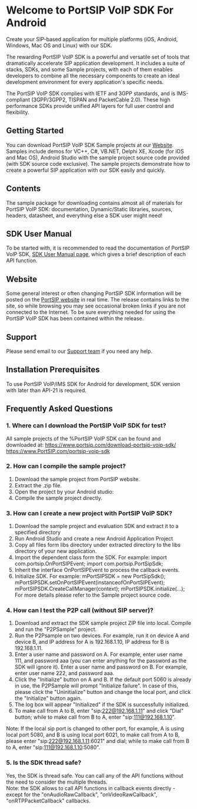 # Welcome to PortSIP VoIP SDK For Android

Create your SIP-based application for multiple platforms (iOS, Android, Windows, Mac OS and Linux) with our SDK.

The rewarding PortSIP VoIP SDK is a powerful and versatile set of tools that dramatically accelerate SIP application development. It includes a suite of stacks, SDKs, and some Sample projects, with each of them enables developers to combine all the necessary components to create an ideal development environment for every application's specific needs.

The PortSIP VoIP SDK complies with IETF and 3GPP standards, and is IMS-compliant (3GPP/3GPP2, TISPAN and PacketCable 2.0).
These high performance SDKs provide unified API layers for full user control and flexibility.


## Getting Started

You can download PortSIP VoIP SDK Sample projects at our [Website](https://www.portsip.com/download-portsip-voip-sdk/).
 Samples include demos for VC++, C#, VB.NET, Delphi XE, Xcode (for iOS and Mac OS), Android Studio with the sample project source code provided (with SDK source code exclusive). The sample projects demonstrate how to create a powerful SIP application with our SDK easily and quickly.

## Contents

 The sample package for downloading contains almost all of materials for PortSIP VoIP SDK: documentation,
 Dynamic/Static libraries, sources, headers, datasheet, and everything else a SDK user might need!


## SDK User Manual

 To be started with, it is recommended to read the documentation of PortSIP VoIP SDK, [SDK User Manual page](https://www.portsip.com/voip-sdk-user-manual/), which gives a brief description of each API function.


## Website

Some general interest or often changing PortSIP SDK information will be posted on the [PortSIP website](https://www.portsip.com) in real time. The release contains links to the site, so while browsing you may see occasional broken links  if you are not connected to the Internet. To be sure everything needed for using the PortSIP VoIP SDK has been contained within the release.

## Support

Please send email to our <a href="mailto:support@portsip.com">Support team</a> if you need any help.

## Installation Prerequisites

To use PortSIP VoIP/IMS SDK for Android for development, SDK version with later than API-21 is required.

## Frequently Asked Questions
### 1. Where can I download the PortSIP VoIP SDK for test?
All sample projects of the %PortSIP VoIP SDK can be found and downloaded at:
<a href="https://www.portsip.com/download-portsip-voip-sdk/" target="_blank">https://www.portsip.com/download-portsip-voip-sdk/</a>
<a href="https://www.PortSIP.com/portsip-voip-sdk" target="_blank">https://www.PortSIP.com/portsip-voip-sdk</a>

### 2. How can I compile the sample project?

  1. Download the sample project from PortSIP website.
  2. Extract the .zip file.
  3. Open the project by your Android studio:
  4. Compile the sample project directly.  


### 3. How can I create a new project with PortSIP VoIP SDK?
  1. Download the sample project and evaluation SDK and extract it to a specified directory
  2. Run Android Studio and create a new Android Application Project
  3. Copy all files form libs directory under extracted directory to the libs directory of your new application.
  4. Import the dependent class form the SDK. For example:
			import com.portsip.OnPortSIPEvent;
			import com.portsip.PortSipSdk;
  5. Inherit the interface OnPortSIPEvent to process the callback events.
  6. Initialize SDK. For example:
			mPortSIPSDK = new PortSipSdk();
			mPortSIPSDK.setOnPortSIPEvent(instanceofOnPortSIPEvent);
			mPortSIPSDK.CreateCallManager(context);
			mPortSIPSDK.initialize(...);
  For more details please refer to the Sample project source code.

### 4. How can I test the P2P call (without SIP server)?
  1. Download and extract the SDK sample project ZIP file into local. Compile and run the "P2PSample" project.
  2. Run the P2Psample on two devices. For example, run it on device A and device B, and IP address for A is 192.168.1.10, IP address for B is 192.168.1.11.
  3. Enter a user name and password on A. For example, enter user name 111, and password aaa (you can enter anything for the password as the SDK will ignore it). Enter a user name and password on B. For example, enter user name 222, and password aaa.
  4. Click the "Initialize" button on A and B. If the default port 5060 is already in use, the P2PSample will prompt "Initialize failure". In case of this,
please click the "Uninitialize" button and change the local port, and click the "Initialize" button again.
  5. The log box will appear "Initialized" if the SDK is successfully initialized.
  6. To make call from A to B, enter "sip:222@192.168.1.11" and click "Dial" button; while to make call from B to A, enter "sip:111@192.168.1.10".

Note: If the local sip port is changed to other port, for example, A is using local port 5080, and B is using local port 6021, to make call from A to B, please enter
"sip:222@192.168.1.11:6021" and dial; while to make call from B to A, enter "sip:111@192.168.1.10:5080".

### 5. Is the SDK thread safe?
  Yes, the SDK is thread safe. You can call any of the API functions without the need to consider the multiple threads.  
Note: the SDK allows to call API functions in callback events directly - except for the "onAudioRawCallback", "onVideoRawCallback", "onRTPPacketCallback" callbacks.
